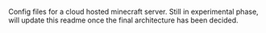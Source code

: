 Config files for a cloud hosted minecraft server. Still in experimental phase, will update this readme once the final architecture has been decided.
